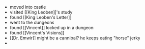 - moved into castle
- visited [[King Leoben]]'s study
- found [[King Leoben's Letter]]
- went to the dungeons
- found [[Vincent]] locked up in a dungeon
- found [[Vincent's Visions]]
- [[Dr. Emwir]] might be a cannibal? he keeps eating "horse" jerky
-